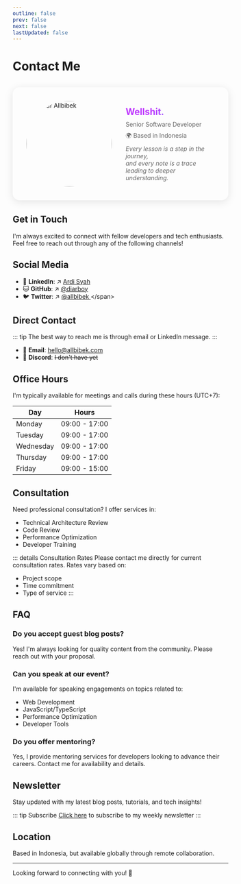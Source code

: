 ```yaml
---
outline: false
prev: false
next: false
lastUpdated: false
---
```

  
# Contact Me

<div class="profile-card">
  <div class="profile-header">
  <img src="/img/hero.png" alt="Avatar Allbibek" class="avatar" style="width:200px; border-radius:50%;">
    <div class="profile-info">
      <h2>Wellshit.</h2>
      <p>Senior Software Developer</p>
      <p>🌍 Based in Indonesia</p>
      <em>Every lesson is a step in the journey,<br>and every note is a trace leading to deeper understanding.</em>
    </div>
  </div>
</div>

## Get in Touch
  
I'm always excited to connect with fellow developers and tech enthusiasts. Feel free to reach out through any of the following channels!

## Social Media

- 💼 **LinkedIn**: ↗️ <span class="title">[Ardi Syah](https://linkedin.com/in/ardibukan)</span>
- 🐱 **GitHub**: ↗️ <span class="title"> [@diarboy](https://github.com/diarboy)</span> 
- 🐦 **Twitter**: ↗️ <span class="title">[@allbibek ](https://x.com/allbibek_)</span> 

## Direct Contact

::: tip
The best way to reach me is through email or LinkedIn message.
:::

- 📧 **Email**: <span class="subtitle">[hello@allbibek.com](mailto:hello@allbibek.com)</span>
- 💬 **Discord**: ~~I don't have yet~~

## Office Hours

I'm typically available for meetings and calls during these hours (UTC+7):

| Day       | Hours          |
|-----------|----------------|
| Monday    | 09:00 - 17:00 |
| Tuesday   | 09:00 - 17:00 |
| Wednesday | 09:00 - 17:00 |
| Thursday  | 09:00 - 17:00 |
| Friday    | 09:00 - 15:00 |

## Consultation

Need professional consultation? I offer services in:

- Technical Architecture Review
- Code Review
- Performance Optimization
- Developer Training

::: details Consultation Rates
Please contact me directly for current consultation rates. Rates vary based on:
- Project scope
- Time commitment
- Type of service
:::

## FAQ

### Do you accept guest blog posts?

Yes! I'm always looking for quality content from the community. Please reach out with your proposal.

### Can you speak at our event?

I'm available for speaking engagements on topics related to:
- Web Development
- JavaScript/TypeScript
- Performance Optimization
- Developer Tools

### Do you offer mentoring?

Yes, I provide mentoring services for developers looking to advance their careers. Contact me for availability and details.

## Newsletter

Stay updated with my latest blog posts, tutorials, and tech insights!

::: tip Subscribe
[Click here](https://www.youtube.com/@allbibek.) to subscribe to my weekly newsletter
:::

## Location

Based in Indonesia, but available globally through remote collaboration.

---

Looking forward to connecting with you! 🚀

<style>
.profile-card {
  /* background: linear-gradient(145deg, rgba(255, 255, 255, 0.2), rgba(245, 245, 245, 0.3)); */
  border-radius: 16px;
  box-shadow: 0 4px 20px rgba(0, 0, 0, 0.1);
  padding: 2rem;
  margin: 2rem 0;
  transition: transform 0.4s ease-in-out;
}

.profile-card:hover {
  transform: translateY(-5px);
}

.profile-header {
  display: flex;
  align-items: center;
  gap: 2rem;
}

.profile-avatar {
  width: 120px;
  height: 120px;
  border-radius: 60px;
  object-fit: cover;
  border: 4px solid white;
  box-shadow: 0 2px 10px rgba(0, 0, 0, 0.1);
}

.profile-info {
  flex: 1;
}

.profile-info h2 {
  margin: 0;
  background: linear-gradient(120deg, #bd34fe 30%, #41d1ff);
  -webkit-background-clip: text;
  -webkit-text-fill-color: transparent;
}

.profile-info p, em {
  margin: 0.5rem 0;
  color: #666;
}

@media (max-width: 640px) {
  .profile-header {
    flex-direction: column;
    text-align: center;
    gap: 1rem;
  }
}
</style>

